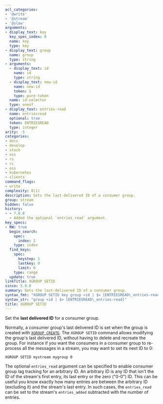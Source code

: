 ```yaml
---
acl_categories:
- '@write'
- '@stream'
- '@slow'
arguments:
- display_text: key
  key_spec_index: 0
  name: key
  type: key
- display_text: group
  name: group
  type: string
- arguments:
  - display_text: id
    name: id
    type: string
  - display_text: new-id
    name: new-id
    token: $
    type: pure-token
  name: id-selector
  type: oneof
- display_text: entries-read
  name: entriesread
  optional: true
  token: ENTRIESREAD
  type: integer
arity: -5
categories:
- docs
- develop
- stack
- oss
- rs
- rc
- oss
- kubernetes
- clients
command_flags:
- write
complexity: O(1)
description: Sets the last-delivered ID of a consumer group.
group: stream
hidden: false
history:
- - 7.0.0
  - Added the optional `entries_read` argument.
key_specs:
- RW: true
  begin_search:
    spec:
      index: 2
    type: index
  find_keys:
    spec:
      keystep: 1
      lastkey: 0
      limit: 0
    type: range
  update: true
linkTitle: XGROUP SETID
since: 5.0.0
summary: Sets the last-delivered ID of a consumer group.
syntax_fmt: "XGROUP SETID key group <id | $> [ENTRIESREAD\_entries-read]"
syntax_str: "group <id | $> [ENTRIESREAD\_entries-read]"
title: XGROUP SETID
---
```

Set the **last delivered ID** for a consumer group.

Normally, a consumer group's last delivered ID is set when the group is created with [`XGROUP CREATE`](/commands/xgroup-create).
The `XGROUP SETID` command allows modifying the group's last delivered ID, without having to delete and recreate the group.
For instance if you want the consumers in a consumer group to re-process all the messages in a stream, you may want to set its next ID to 0:

    XGROUP SETID mystream mygroup 0

The optional `entries_read` argument can be specified to enable consumer group lag tracking for an arbitrary ID.
An arbitrary ID is any ID that isn't the ID of the stream's first entry, its last entry or the zero ("0-0") ID.
This can be useful you know exactly how many entries are between the arbitrary ID (excluding it) and the stream's last entry.
In such cases, the `entries_read` can be set to the stream's `entries_added` subtracted with the number of entries.

